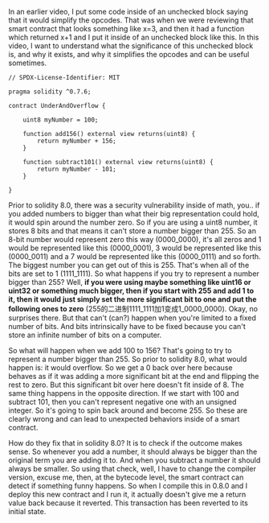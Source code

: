 In an earlier video, I put some code inside of an unchecked block saying that it would simplify the opcodes. That was when we were reviewing that smart contract that looks something like x=3, and then it had a function which returned x+1 and I put it inside of an unchecked block like this. In this video, I want to understand what the significance of this unchecked block is, and why it exists, and why it simplifies the opcodes and can be useful sometimes. 

```solidity
// SPDX-License-Identifier: MIT

pragma solidity ^0.7.6;

contract UnderAndOverflow {

    uint8 myNumber = 100;

    function add156() external view returns(uint8) {
        return myNumber + 156;
    }

    function subtract101() external view returns(uint8) {
        return myNumber - 101;
    }

}
```

Prior to solidity 8.0, there was a security vulnerability inside of math, you.. if you added numbers to bigger than what their big representation could hold, it would spin around the number zero. So if you are using a uint8 number, it stores 8 bits and that means it can't store a number bigger than 255. So an 8-bit number would represent zero this way (0000_0000), it's all zeros and 1 would be represented like this (0000_0001), 3 would be represented like this (0000_0011) and a 7 would be represented like this (0000_0111) and so forth. The biggest number you can get out of this is 255. That's when all of the bits are set to 1 (1111_1111). So what happens if you try to represent a number bigger than 255? Well, **if you were using maybe something like uint16 or uint32 or something much bigger, then if you start with 255 and add 1 to it, then it would just simply set the more significant bit to one and put the following ones to zero** (255的二进制1111_1111加1变成1_0000_0000). Okay, no surprises there. But that can't (can?) happen when you're limited to a fixed number of bits. And bits intrinsically have to be fixed because you can't store an infinite number of bits on a computer.

So what will happen when we add 100 to 156? That's going to try to represent a number bigger than 255. So prior to solidity 8.0, what would happen is: it would overflow. So we get a 0 back over here because behaves as if it was adding a more significant bit at the end and flipping the rest to zero. But this significant bit over here doesn't fit inside of 8. The same thing happens in the opposite direction. If we start with 100 and subtract 101, then you can't represent negative one with an unsigned integer. So it's going to spin back around and become 255. So these are clearly wrong and can lead to unexpected behaviors inside of a smart contract. 

How do they fix that in solidity 8.0? It is to check if the outcome makes sense. So whenever you add a number, it should always be bigger than the original term you are adding it to. And when you subtract a number it should always be smaller. So using that check, well, I have to change the compiler version, excuse me, then, at the bytecode level, the smart contract can detect if something funny happens. So when I compile this in 0.8.0 and I deploy this new contract and I run it, it actually doesn't give me a return value back because it reverted. This transaction has been reverted to its initial state.